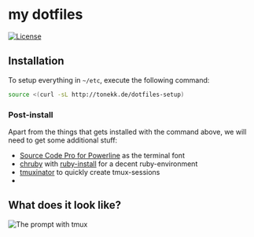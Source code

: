 my dotfiles
===========

[![License](http://img.shields.io/:license-mit-blue.svg)](http://tonekk.mit-license.org)


## Installation

To setup everything in `~/etc`, execute the following command:

```sh
source <(curl -sL http://tonekk.de/dotfiles-setup)
```

### Post-install

Apart from the things that gets installed with the command above, we will need to get some additional stuff:
* [Source Code Pro for Powerline](https://github.com/powerline/fonts) as the terminal font
* [chruby](https://github.com/postmodern/chruby) with [ruby-install](https://github.com/postmodern/ruby-install) for a decent ruby-environment
* [tmuxinator](https://github.com/tmuxinator/tmuxinator) to quickly create tmux-sessions
* 

## What does it look like?

![The prompt with tmux](http://i.imgur.com/GRWL0zv.png)
